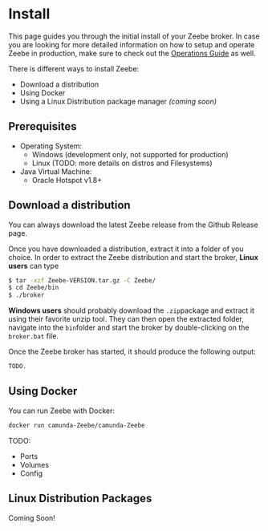 # Install

This page guides you through the initial install of your Zeebe broker. In case you are looking for more detailed information on how to setup and operate Zeebe in production, make sure to check out the [Operations Guide](/docs/operations-guide/) as well.

There is different ways to install Zeebe:

* Download a distribution
* Using Docker
* Using a Linux Distribution package manager _\(coming soon\)_

## Prerequisites

* Operating System:
  * Windows \(development only, not supported for production\)
  * Linux \(TODO: more details on distros and Filesystems\)
* Java Virtual Machine:
  * Oracle Hotspot v1.8+

## Download a distribution

You can always download the latest Zeebe release from the Github Release page.

Once you have downloaded a distribution, extract it into a folder of you choice. In order to extract the Zeebe distribution and start the broker, **Linux users** can type

```bash
$ tar -xzf Zeebe-VERSION.tar.gz -C Zeebe/
$ cd Zeebe/bin
$ ./broker
```

**Windows users** should probably download the `.zip`package and extract it using their favorite unzip tool. They can then open the extracted folder, navigate into the `bin`folder and start the broker by double-clicking on the `broker.bat` file.

Once the Zeebe broker has started, it should produce the following output:

```bash
TODO.
```

## Using Docker

You can run Zeebe with Docker:

```bash
docker run camunda-Zeebe/camunda-Zeebe
```

TODO:

* Ports
* Volumes
* Config

## Linux Distribution Packages

Coming Soon!
